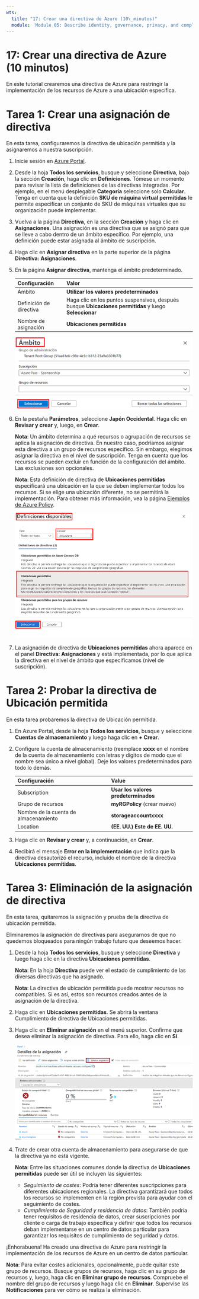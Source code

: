 ```yaml
---
wts:
  title: "17: Crear una directiva de Azure (10\_minutos)"
  module: 'Module 05: Describe identity, governance, privacy, and compliance features'
---
```

# <a name="17---create-an-azure-policy-10-min"></a>17: Crear una directiva de Azure (10 minutos)

En este tutorial crearemos una directiva de Azure para restringir la implementación de los recursos de Azure a una ubicación específica.

# <a name="task-1-create-a-policy-assignment"></a>Tarea 1: Crear una asignación de directiva 

En esta tarea, configuraremos la directiva de ubicación permitida y la asignaremos a nuestra suscripción. 

1. Inicie sesión en [Azure Portal](https://portal.azure.com).

2. Desde la hoja **Todos los servicios**, busque y seleccione **Directiva**, bajo la sección **Creación**, haga clic en **Definiciones**.  Tómese un momento para revisar la lista de definiciones de las directivas integradas. Por ejemplo, en el menú desplegable **Categoría** seleccione solo **Calcular**. Tenga en cuenta que la definición **SKU de máquina virtual permitidas** le permite especificar un conjunto de SKU de máquinas virtuales que su organización puede implementar.

3. Vuelva a la página **Directiva**, en la sección **Creación** y haga clic en **Asignaciones**. Una asignación es una directiva que se asignó para que se lleve a cabo dentro de un ámbito específico. Por ejemplo, una definición puede estar asignada al ámbito de suscripción. 

4. Haga clic en **Asignar directiva** en la parte superior de la página **Directiva: Asignaciones**.

5. En la página **Asignar directiva**, mantenga el ámbito predeterminado.

      | Configuración | Valor | 
    | --- | --- |
    | Ámbito| **Utilizar los valores predeterminados**|
    | Definición de directiva | Haga clic en los puntos suspensivos, después busque **Ubicaciones permitidas** y luego **Seleccionar** |
    | Nombre de asignación | **Ubicaciones permitidas** |
    
    ![Captura de pantalla del panel Ámbito con los valores de campo rellenados y el botón Seleccionar resaltado. ](../images/1402.png)
6. En la pestaña **Parámetros**, seleccione **Japón Occidental**. Haga clic en **Revisar y crear** y, luego, en **Crear**.

    **Nota**: Un ámbito determina a qué recursos o agrupación de recursos se aplica la asignación de directiva. En nuestro caso, podríamos asignar esta directiva a un grupo de recursos específico. Sin embargo, elegimos asignar la directiva en el nivel de suscripción. Tenga en cuenta que los recursos se pueden excluir en función de la configuración del ámbito. Las exclusiones son opcionales.

    **Nota**: Esta definición de directiva de **Ubicaciones permitidas** especificará una ubicación en la que se deben implementar todos los recursos. Si se elige una ubicación diferente, no se permitirá la implementación. Para obtener más información, vea la página [Ejemplos de Azure Policy](https://docs.microsoft.com/en-us/azure/governance/policy/samples/index).

   ![Captura de pantalla del panel Definiciones disponibles con varios campos resaltados y la opción Auditar las máquinas virtuales que no utilizan discos administrados seleccionada.](../images/1403.png)

9. La asignación de directiva de **Ubicaciones permitidas** ahora aparece en el panel **Directiva: Asignaciones** y está implementada, por lo que aplica la directiva en el nivel de ámbito que especificamos (nivel de suscripción).

# <a name="task-2-test-allowed-location-policy"></a>Tarea 2: Probar la directiva de Ubicación permitida

En esta tarea probaremos la directiva de Ubicación permitida. 

1. En Azure Portal, desde la hoja **Todos los servicios**, busque y seleccione **Cuentas de almacenamiento** y luego haga clic en **+ Crear**.

2. Configure la cuenta de almacenamiento (reemplace **xxxx** en el nombre de la cuenta de almacenamiento con letras y dígitos de modo que el nombre sea único a nivel global). Deje los valores predeterminados para todo lo demás. 

    | Configuración | Value | 
    | --- | --- |
    | Subscription | **Usar los valores predeterminados** |
    | Grupo de recursos | **myRGPolicy** (crear nuevo) |
    | Nombre de la cuenta de almacenamiento | **storageaccountxxxx** |
    | Location | **(EE. UU.) Este de EE. UU.** |

3. Haga clic en **Revisar y crear** y, a continuación, en **Crear**. 

4. Recibirá el mensaje **Error en la implementación** que indica que la directiva desautorizó el recurso, incluido el nombre de la directiva **Ubicaciones permitidas**.

# <a name="task-3-delete-the-policy-assignment"></a>Tarea 3: Eliminación de la asignación de directiva

En esta tarea, quitaremos la asignación y prueba de la directiva de ubicación permitida. 

Eliminaremos la asignación de directivas para asegurarnos de que no quedemos bloqueados para ningún trabajo futuro que deseemos hacer.

1. Desde la hoja **Todos los servicios**, busque y seleccione **Directiva** y luego haga clic en la directiva **Ubicaciones permitidas**.

    **Nota**: En la hoja **Directiva** puede ver el estado de cumplimiento de las diversas directivas que ha asignado.

    **Nota**: La directiva de ubicación permitida puede mostrar recursos no compatibles. Si es así, estos son recursos creados antes de la asignación de la directiva.
 
2. Haga clic en **Ubicaciones permitidas**. Se abrirá la ventana Cumplimiento de directiva de Ubicaciones permitidas.

3. Haga clic en **Eliminar asignación** en el menú superior. Confirme que desea eliminar la asignación de directiva. Para ello, haga clic en **Sí**.

   ![Captura de pantalla del elemento de menú Eliminar asignación.](../images/1407.png)

4. Trate de crear otra cuenta de almacenamiento para asegurarse de que la directiva ya no está vigente.

    **Nota**: Entre las situaciones comunes donde la directiva de **Ubicaciones permitidas** puede ser útil se incluyen las siguientes: 
    - *Seguimiento de costes*: Podría tener diferentes suscripciones para diferentes ubicaciones regionales. La directiva garantizará que todos los recursos se implementen en la región prevista para ayudar con el seguimiento de costes. 
    - *Cumplimiento de Seguridad y residencia de datos*: También podría tener requisitos de residencia de datos, crear suscripciones por cliente o carga de trabajo específica y definir que todos los recursos deban implementarse en un centro de datos particular para garantizar los requisitos de cumplimiento de seguridad y datos.

¡Enhorabuena! Ha creado una directiva de Azure para restringir la implementación de los recursos de Azure en un centro de datos particular.

**Nota**: Para evitar costes adicionales, opcionalmente, puede quitar este grupo de recursos. Busque grupos de recursos, haga clic en su grupo de recursos y, luego, haga clic en **Eliminar grupo de recursos**. Compruebe el nombre del grupo de recursos y luego haga clic en **Eliminar**. Supervise las **Notificaciones** para ver cómo se realiza la eliminación.
